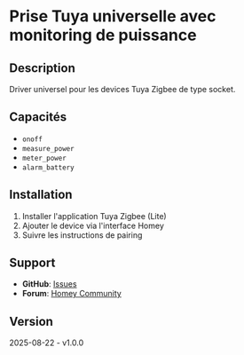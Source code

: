 # Prise Tuya universelle avec monitoring de puissance

## Description
Driver universel pour les devices Tuya Zigbee de type socket.

## Capacités
- `onoff`
- `measure_power`
- `meter_power`
- `alarm_battery`

## Installation
1. Installer l'application Tuya Zigbee (Lite)
2. Ajouter le device via l'interface Homey
3. Suivre les instructions de pairing

## Support
- **GitHub**: [Issues](https://github.com/dlnraja/com.tuya.zigbee/issues)
- **Forum**: [Homey Community](https://community.homey.app)

## Version
2025-08-22 - v1.0.0